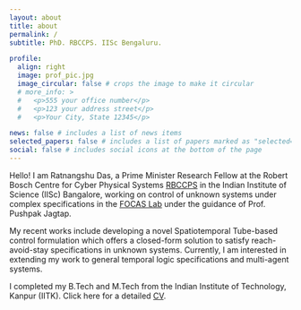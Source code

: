 ```yaml
---
layout: about
title: about
permalink: /
subtitle: PhD. RBCCPS. IISc Bengaluru.

profile:
  align: right
  image: prof_pic.jpg
  image_circular: false # crops the image to make it circular
  # more_info: >
  #   <p>555 your office number</p>
  #   <p>123 your address street</p>
  #   <p>Your City, State 12345</p>

news: false # includes a list of news items
selected_papers: false # includes a list of papers marked as "selected={true}"
social: false # includes social icons at the bottom of the page
---
```

Hello! I am Ratnangshu Das, a Prime Minister Research Fellow at the Robert Bosch Centre for Cyber Physical Systems [RBCCPS](https://cps.iisc.ac.in/) in the Indian Institute of Science (IISc) Bangalore, working on control of unknown systems under complex specifications in the [FOCAS Lab](https://www.focaslab.com/) under the guidance of Prof. Pushpak Jagtap.

My recent works include developing a novel Spatiotemporal Tube-based control formulation which offers a closed-form solution to satisfy reach-avoid-stay specifications in unknown systems. Currently, I am interested in extending my work to general temporal logic specifications and multi-agent systems.

I completed my B.Tech and M.Tech from the Indian Institute of Technology, Kanpur (IITK). Click here for a detailed [CV](https://indianinstituteofscience-my.sharepoint.com/:b:/g/personal/ratnangshud_iisc_ac_in/EWi1BSRNQ1RKoDn1uuD4HFcBF_y8m1sNE2z6h3aVfSqrxA?e=Il9Luj).
<!-- Follow me on Google Scholar, X (earlier twitter) and LinkedIn to keep informed with my latest research and projects. -->

<!-- Write your biography here. Tell the world about yourself. Link to your favorite [subreddit](http://reddit.com). You can put a picture in, too. The code is already in, just name your picture `prof_pic.jpg` and put it in the `img/` folder.

Put your address / P.O. box / other info right below your picture. You can also disable any of these elements by editing `profile` property of the YAML header of your `_pages/about.md`. Edit `_bibliography/papers.bib` and Jekyll will render your [publications page](/al-folio/publications/) automatically.

Link to your social media connections, too. This theme is set up to use [Font Awesome icons](https://fontawesome.com/) and [Academicons](https://jpswalsh.github.io/academicons/), like the ones below. Add your Facebook, Twitter, LinkedIn, Google Scholar, or just disable all of them. -->
